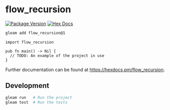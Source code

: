 # flow_recursion

[![Package Version](https://img.shields.io/hexpm/v/flow_recursion)](https://hex.pm/packages/flow_recursion)
[![Hex Docs](https://img.shields.io/badge/hex-docs-ffaff3)](https://hexdocs.pm/flow_recursion/)

```sh
gleam add flow_recursion@1
```
```gleam
import flow_recursion

pub fn main() -> Nil {
  // TODO: An example of the project in use
}
```

Further documentation can be found at <https://hexdocs.pm/flow_recursion>.

## Development

```sh
gleam run   # Run the project
gleam test  # Run the tests
```
